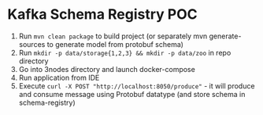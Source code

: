 # Kafka Schema Registry POC
1. Run `mvn clean package` to build project (or separately mvn generate-sources to generate model from protobuf schema)
2. Run `mkdir -p data/storage{1,2,3} && mkdir -p data/zoo` in repo directory
3. Go into 3nodes directory and launch docker-compose
4. Run application from IDE
5. Execute `curl -X POST "http://localhost:8050/produce"` - it will produce and consume message using Protobuf datatype (and store schema in schema-registry)
